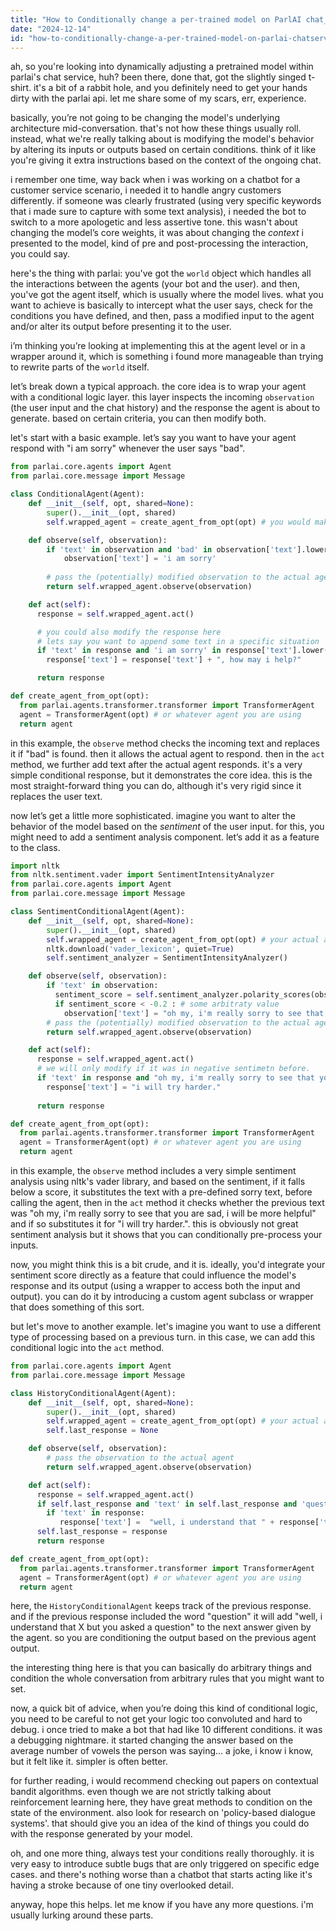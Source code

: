 ```yaml
---
title: "How to Conditionally change a per-trained model on ParlAI chat_service?"
date: "2024-12-14"
id: "how-to-conditionally-change-a-per-trained-model-on-parlai-chatservice"
---
```


ah, so you're looking into dynamically adjusting a pretrained model within parlai's chat service, huh? been there, done that, got the slightly singed t-shirt. it's a bit of a rabbit hole, and you definitely need to get your hands dirty with the parlai api. let me share some of my scars, err, experience.

basically, you’re not going to be changing the model's underlying architecture mid-conversation. that's not how these things usually roll. instead, what we're really talking about is modifying the model's behavior by altering its inputs or outputs based on certain conditions. think of it like you're giving it extra instructions based on the context of the ongoing chat.

i remember one time, way back when i was working on a chatbot for a customer service scenario, i needed it to handle angry customers differently. if someone was clearly frustrated (using very specific keywords that i made sure to capture with some text analysis), i needed the bot to switch to a more apologetic and less assertive tone. this wasn't about changing the model’s core weights, it was about changing the *context* i presented to the model, kind of pre and post-processing the interaction, you could say.

here's the thing with parlai: you've got the `world` object which handles all the interactions between the agents (your bot and the user). and then, you've got the agent itself, which is usually where the model lives. what you want to achieve is basically to intercept what the user says, check for the conditions you have defined, and then, pass a modified input to the agent and/or alter its output before presenting it to the user.

i’m thinking you’re looking at implementing this at the agent level or in a wrapper around it, which is something i found more manageable than trying to rewrite parts of the `world` itself.

let’s break down a typical approach. the core idea is to wrap your agent with a conditional logic layer. this layer inspects the incoming `observation` (the user input and the chat history) and the response the agent is about to generate. based on certain criteria, you can then modify both.

let's start with a basic example. let’s say you want to have your agent respond with "i am sorry" whenever the user says "bad".

```python
from parlai.core.agents import Agent
from parlai.core.message import Message

class ConditionalAgent(Agent):
    def __init__(self, opt, shared=None):
        super().__init__(opt, shared)
        self.wrapped_agent = create_agent_from_opt(opt) # you would make your actual agent here

    def observe(self, observation):
        if 'text' in observation and 'bad' in observation['text'].lower():
            observation['text'] = 'i am sorry'
        
        # pass the (potentially) modified observation to the actual agent
        return self.wrapped_agent.observe(observation)

    def act(self):
      response = self.wrapped_agent.act()

      # you could also modify the response here
      # lets say you want to append some text in a specific situation
      if 'text' in response and 'i am sorry' in response['text'].lower():
        response['text'] = response['text'] + ", how may i help?"

      return response

def create_agent_from_opt(opt):
  from parlai.agents.transformer.transformer import TransformerAgent
  agent = TransformerAgent(opt) # or whatever agent you are using
  return agent
```

in this example, the `observe` method checks the incoming text and replaces it if "bad" is found. then it allows the actual agent to respond. then in the `act` method, we further add text after the actual agent responds. it's a very simple conditional response, but it demonstrates the core idea. this is the most straight-forward thing you can do, although it's very rigid since it replaces the user text.

now let’s get a little more sophisticated. imagine you want to alter the behavior of the model based on the *sentiment* of the user input. for this, you might need to add a sentiment analysis component. let’s add it as a feature to the class.

```python
import nltk
from nltk.sentiment.vader import SentimentIntensityAnalyzer
from parlai.core.agents import Agent
from parlai.core.message import Message

class SentimentConditionalAgent(Agent):
    def __init__(self, opt, shared=None):
        super().__init__(opt, shared)
        self.wrapped_agent = create_agent_from_opt(opt) # your actual agent
        nltk.download('vader_lexicon', quiet=True)
        self.sentiment_analyzer = SentimentIntensityAnalyzer()

    def observe(self, observation):
        if 'text' in observation:
          sentiment_score = self.sentiment_analyzer.polarity_scores(observation['text'])['compound']
          if sentiment_score < -0.2 : # some arbitraty value
            observation['text'] = "oh my, i'm really sorry to see that you are sad, i will be more helpful"
        # pass the (potentially) modified observation to the actual agent
        return self.wrapped_agent.observe(observation)

    def act(self):
      response = self.wrapped_agent.act()
      # we will only modify if it was in negative sentimetn before.
      if 'text' in response and "oh my, i'm really sorry to see that you are sad, i will be more helpful" in response['text'].lower():
        response['text'] = "i will try harder."
      
      return response

def create_agent_from_opt(opt):
  from parlai.agents.transformer.transformer import TransformerAgent
  agent = TransformerAgent(opt) # or whatever agent you are using
  return agent
```

in this example, the `observe` method includes a very simple sentiment analysis using nltk's vader library, and based on the sentiment, if it falls below a score, it substitutes the text with a pre-defined sorry text, before calling the agent, then in the `act` method it checks whether the previous text was "oh my, i'm really sorry to see that you are sad, i will be more helpful" and if so substitutes it for "i will try harder.". this is obviously not great sentiment analysis but it shows that you can conditionally pre-process your inputs.

now, you might think this is a bit crude, and it is. ideally, you'd integrate your sentiment score directly as a feature that could influence the model's response and its output (using a wrapper to access both the input and output). you can do it by introducing a custom agent subclass or wrapper that does something of this sort.

but let's move to another example. let's imagine you want to use a different type of processing based on a previous turn. in this case, we can add this conditional logic into the `act` method.

```python
from parlai.core.agents import Agent
from parlai.core.message import Message

class HistoryConditionalAgent(Agent):
    def __init__(self, opt, shared=None):
        super().__init__(opt, shared)
        self.wrapped_agent = create_agent_from_opt(opt) # your actual agent
        self.last_response = None

    def observe(self, observation):
        # pass the observation to the actual agent
        return self.wrapped_agent.observe(observation)

    def act(self):
      response = self.wrapped_agent.act()
      if self.last_response and 'text' in self.last_response and 'question' in self.last_response['text'].lower():
        if 'text' in response:
           response['text'] =  "well, i understand that " + response['text'] + "but you asked a question" 
      self.last_response = response
      return response

def create_agent_from_opt(opt):
  from parlai.agents.transformer.transformer import TransformerAgent
  agent = TransformerAgent(opt) # or whatever agent you are using
  return agent

```
here, the `HistoryConditionalAgent` keeps track of the previous response. and if the previous response included the word "question" it will add "well, i understand that X but you asked a question" to the next answer given by the agent. so you are conditioning the output based on the previous agent output.

the interesting thing here is that you can basically do arbitrary things and condition the whole conversation from arbitrary rules that you might want to set.

now, a quick bit of advice, when you’re doing this kind of conditional logic, you need to be careful to not get your logic too convoluted and hard to debug. i once tried to make a bot that had like 10 different conditions. it was a debugging nightmare. it started changing the answer based on the average number of vowels the person was saying… a joke, i know i know, but it felt like it. simpler is often better.

for further reading, i would recommend checking out papers on contextual bandit algorithms. even though we are not strictly talking about reinforcement learning here, they have great methods to condition on the state of the environment. also look for research on 'policy-based dialogue systems'. that should give you an idea of the kind of things you could do with the response generated by your model.

oh, and one more thing, always test your conditions really thoroughly. it is very easy to introduce subtle bugs that are only triggered on specific edge cases. and there's nothing worse than a chatbot that starts acting like it's having a stroke because of one tiny overlooked detail.

anyway, hope this helps. let me know if you have any more questions. i'm usually lurking around these parts.
